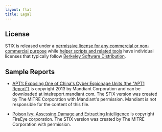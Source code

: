 ```yaml
---
layout: flat
title: Legal
---
```


## License
STIX is released under a [permissive license for any commercial or non-commercial purpose](http://stix.mitre.org/about/termsofuse.html) while [helper scripts and related tools](https://github.com/STIXProject) have individual licenses that typically follow [Berkeley Software Distribution](http://opensource.org/licenses/BSD-3-Clause). 

## Sample Reports
- [APT1: Exposing One of China's Cyber Espionage Units (the "APT1 Report")](http://intelreport.mandiant.com/)
is copyright 2013 by Mandiant Corporation and can be downloaded at 
intelreport.mandiant.com. The STIX version was created
by The MITRE Corporation with Mandiant's
permission.  Mandiant is not responsible for the content of this file.

- [Poison Ivy: Assessing Damage and Extracting Intelligence](https://www.fireeye.com/resources/pdfs/fireeye-poison-ivy-report.pdf) is copyright FireEye corporation. The STIX version was created by The MITRE Corporation with permission.

